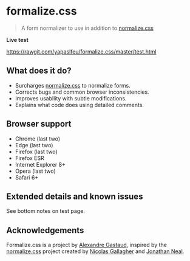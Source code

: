 # formalize.css

> A form normalizer to use in addition to [normalize.css](https://github.com/necolas/normalize.css)


**Live test**

https://rawgit.com/yapaslfeu/formalize.css/master/test.html


## What does it do?

* Surcharges [normalize.css](https://github.com/necolas/normalize.css) to normalize forms.
* Corrects bugs and common browser inconsistencies.
* Improves usability with subtle modifications.
* Explains what code does using detailed comments.


## Browser support

* Chrome (last two)
* Edge (last two)
* Firefox (last two)
* Firefox ESR
* Internet Explorer 8+
* Opera (last two)
* Safari 6+


## Extended details and known issues

See bottom notes on test page.


## Acknowledgements

Formalize.css is a project by [Alexandre Gastaud](https://github.com/yapaslfeu), inspired by the [normalize.css](https://github.com/necolas/normalize.css) project created by [Nicolas Gallagher](https://github.com/necolas) and [Jonathan Neal](https://github.com/jonathantneal).
